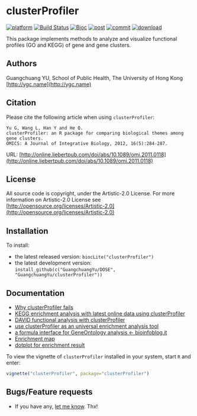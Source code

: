 #  clusterProfiler

[![platform](http://www.bioconductor.org/shields/availability/devel/clusterProfiler.svg)](http://www.bioconductor.org/packages/devel/bioc/html/clusterProfiler.html#archives)
[![Build Status](http://www.bioconductor.org/shields/build/devel/bioc/clusterProfiler.svg)](http://bioconductor.org/checkResults/devel/bioc-LATEST/clusterProfiler/)
[![Bioc](http://www.bioconductor.org/shields/years-in-bioc/clusterProfiler.svg)](http://www.bioconductor.org/packages/devel/bioc/html/clusterProfiler.html#since)
[![post](http://www.bioconductor.org/shields/posts/clusterProfiler.svg)](https://support.bioconductor.org/t/clusterProfiler/)
[![commit](http://www.bioconductor.org/shields/commits/bioc/clusterProfiler.svg)](http://www.bioconductor.org/packages/devel/bioc/html/clusterProfiler.html#svn_source)
[![download](http://www.bioconductor.org/shields/downloads/clusterProfiler.svg)](http://bioconductor.org/packages/stats/bioc/clusterProfiler.html)

This package implements methods to analyze and visualize functional profiles (GO and KEGG) of gene and gene clusters.

## Authors ##

Guangchuang YU, School of Public Health, The University of Hong Kong [http://ygc.name](http://ygc.name)

## Citation ##

Please cite the following article when using `clusterProfiler`:

```
Yu G, Wang L, Han Y and He Q. 
clusterProfiler: an R package for comparing biological themes among gene clusters.
OMICS: A Journal of Integrative Biology, 2012, 16(5):284-287. 
```

URL: [http://online.liebertpub.com/doi/abs/10.1089/omi.2011.0118](http://online.liebertpub.com/doi/abs/10.1089/omi.2011.0118)

## License ##

All source code is copyright, under the Artistic-2.0 License.
For more information on Artistic-2.0 License see [http://opensource.org/licenses/Artistic-2.0](http://opensource.org/licenses/Artistic-2.0)

## Installation ##

To install:
 * the latest released version:
   `biocLite("clusterProfiler")`
 * the latest development version:
 `install_github(c("GuangchuangYu/DOSE", "GuangchuangYu/clusterProfiler"))`

## Documentation ##

+ [Why clusterProfiler fails](http://ygc.name/2014/08/07/why-clusterprofiler-fails/)
+ [KEGG enrichment analysis with latest online data using clusterProfiler](http://ygc.name/2015/02/01/kegg-enrichment-analysis-with-latest-online-data-using-clusterprofiler/)
+ [DAVID functional analysis with clusterProfiler](http://ygc.name/2015/03/16/david-functional-analysis-with-clusterprofiler/)
+ [use clusterProfiler as an universal enrichment analysis tool](http://ygc.name/2015/05/11/use-clusterprofiler-as-an-universal-enrichment-analysis-tool/)
+ [a formula interface for GeneOntology analysis <- bioinfoblog.it](http://bioinfoblog.it/2015/02/a-formula-interface-for-geneontology-analysis/)
+ [Enrichment map](http://ygc.name/2014/08/03/enrichment-map/)
+ [dotplot for enrichment result](http://ygc.name/2015/06/23/dotplot-for-enrichment-result/)


To view the vignette of `clusterProfiler` installed in your system, start `R` and enter:
```r
vignette("clusterProfiler", package="clusterProfiler")
```


## Bugs/Feature requests ##

 - If you have any, [let me know](https://github.com/GuangchuangYu/clusterProfiler/issues). Thx!


